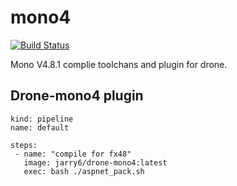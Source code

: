 # mono4

[![Build Status](https://cloud.drone.io/api/badges/ixre/mono4/status.svg)](https://cloud.drone.io/ixre/mono4)

Mono V4.8.1 complie toolchans and plugin for drone.


## Drone-mono4 plugin

```
kind: pipeline
name: default

steps:
 - name: "compile for fx48"
   image: jarry6/drone-mono4:latest
   exec: bash ./aspnet_pack.sh
```
